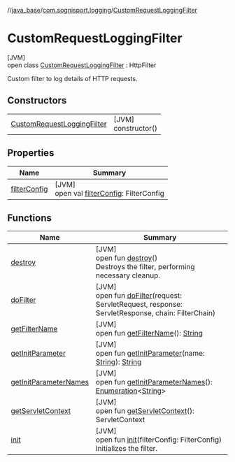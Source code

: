 //[java_base](../../../index.md)/[com.sognisport.logging](../index.md)/[CustomRequestLoggingFilter](index.md)

# CustomRequestLoggingFilter

[JVM]\
open class [CustomRequestLoggingFilter](index.md) : HttpFilter

Custom filter to log details of HTTP requests.

## Constructors

| | |
|---|---|
| [CustomRequestLoggingFilter](-custom-request-logging-filter.md) | [JVM]<br>constructor() |

## Properties

| Name | Summary |
|---|---|
| [filterConfig](index.md#1255613917%2FProperties%2F57259888) | [JVM]<br>open val [filterConfig](index.md#1255613917%2FProperties%2F57259888): FilterConfig |

## Functions

| Name | Summary |
|---|---|
| [destroy](destroy.md) | [JVM]<br>open fun [destroy](destroy.md)()<br>Destroys the filter, performing necessary cleanup. |
| [doFilter](index.md#-1767447681%2FFunctions%2F57259888) | [JVM]<br>open fun [doFilter](index.md#-1767447681%2FFunctions%2F57259888)(request: ServletRequest, response: ServletResponse, chain: FilterChain) |
| [getFilterName](index.md#-1016510134%2FFunctions%2F57259888) | [JVM]<br>open fun [getFilterName](index.md#-1016510134%2FFunctions%2F57259888)(): [String](https://docs.oracle.com/javase/8/docs/api/java/lang/String.html) |
| [getInitParameter](index.md#-763123953%2FFunctions%2F57259888) | [JVM]<br>open fun [getInitParameter](index.md#-763123953%2FFunctions%2F57259888)(name: [String](https://docs.oracle.com/javase/8/docs/api/java/lang/String.html)): [String](https://docs.oracle.com/javase/8/docs/api/java/lang/String.html) |
| [getInitParameterNames](index.md#1300092574%2FFunctions%2F57259888) | [JVM]<br>open fun [getInitParameterNames](index.md#1300092574%2FFunctions%2F57259888)(): [Enumeration](https://docs.oracle.com/javase/8/docs/api/java/util/Enumeration.html)&lt;[String](https://docs.oracle.com/javase/8/docs/api/java/lang/String.html)&gt; |
| [getServletContext](index.md#-893877853%2FFunctions%2F57259888) | [JVM]<br>open fun [getServletContext](index.md#-893877853%2FFunctions%2F57259888)(): ServletContext |
| [init](init.md) | [JVM]<br>open fun [init](init.md)(filterConfig: FilterConfig)<br>Initializes the filter. |
